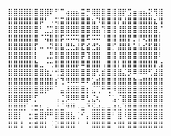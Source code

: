 ⣿⣿⣿⣿⣿⣿⣿⣿⠟⠋⠉⢴⣶⣦⣭⡛⢿⣿⣿⣿⣿⣿⡟⣩⣶⣶⣦⣝⢻⣿
⣿⣿⣿⣿⣿⣿⡿⠃⠠⢭⣭⣿⣿⣿⣿⣿⣦⠹⣿⣿⣿⡟⣼⣿⣿⣿⣿⣿⣆⢻
⣿⣿⣿⣿⣿⣿⠃⣈⣩⣿⣿⣿⣿⣿⣿⣿⣿⣧⢹⣿⣿⢸⣿⣿⣿⣿⣿⣿⣿⡈
⣿⣿⣿⣿⣿⣿⠈⢭⣿⣿⡯⠭⠭⢭⣿⠯⠭⠭⠘⣿⣿⢸⣿⡟⡛⡟⢟⣿⣿⡇
⣿⣿⣿⣿⣿⡏⠤⠠⠽⣿⣧⣛⣓⣼⣏⣮⣚⣵⠀⣿⡋⣼⣿⣧⣥⣧⣮⣯⣿⡇
⣿⣿⣿⣿⣿⡇⠀⢀⣛⣿⣿⣿⣿⣿⡿⢹⣿⣿⠀⣿⣿⢸⣿⣿⣿⣿⣿⣿⣿⠇
⣿⣿⣿⣿⣿⣷⣀⠐⢒⣿⣿⣿⣿⡿⠿⣿⣿⣿⢠⣿⣿⡇⣿⣿⣿⣿⣿⣿⡟⣰
⣿⣿⣿⣿⣿⣿⣿⣷⡐⢚⣻⣿⣿⣿⣿⣿⣿⢃⣾⣿⣿⣿⣌⡻⠿⠿⠿⢋⣼⣿
⣿⣿⣿⣿⣿⣿⣿⣿⣿⡎⢙⠻⠿⠿⠿⠟⣡⣾⣿⣿⣿⣿⣿⣿⣷⣶⣿⣿⣿⣿
⣿⣿⣿⣿⣿⣿⣿⡿⠛⠁⣤⣼⣿⣿⣿⡆⣌⢉⠛⢛⠻⣿⣿⣿⣿⣿⣿⣿⣿⣿
⣿⣿⣿⣿⠟⡋⠀⠀⠀⢠⢈⡻⠿⠿⠿⢃⣌⢆⠀⠈⣡⠌⣿⣿⣿⣿⣿⣿⣿⣿
⣿⣿⣿⡏⢐⣒⣆⢠⣀⣘⣈⠻⠿⠠⣤⠙⣫⣴⣤⣤⣴⣦⢹⣿⣿⣿⣿⣿⣿⣿
⣿⣿⡇⠀⣒⣶⣿⡟⠛⣿⣿⣿⣧⢈⠊⡄⣿⣿⣿⣿⠃⣿⠸⣿⣿⣿⣿⣿⣿⣿
⣿⣿⢸⠀⣲⣾⣿⡇⠨⣽⣿⣿⣿⠘⠀⠃⣿⣿⣿⣿⠐⣿⡇⣿⣿⣿⣿⣿⣿⣿
